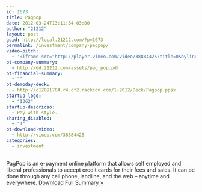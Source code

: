 ```yaml
---
id: 1673
title: Pagpop
date: 2012-03-24T13:11:34-03:00
author: "21212"
layout: post
guid: http://local.21212.com/?p=1673
permalink: /investment/company-pagpop/
video-pitch:
  - '<iframe src="http://player.vimeo.com/video/38884425?title=0&byline=0&portrait=0" width="620" height="349" frameborder="0" webkitAllowFullScreen mozallowfullscreen allowFullScreen></iframe>'
bt-company-summary:
  - http://dd.21212.com/assets/pag_pop.pdf
bt-financial-summary:
  - ""
bt-demoday-deck:
  - http://c12091704.r4.cf2.rackcdn.com/1-2012/Deck/Pagpop.ppsx
startup-logo:
  - "1362"
startup-descricao:
  - Pay with style.
sharing_disabled:
  - "1"
bt-download-video:
  - http://vimeo.com/38884425
categories:
  - investment
---
```

PagPop is an e-payment online platform that allows self employed and liberal professionals to accept credit cards for their fees and sales. It can be done through any cell phone, landline, and the web – anytime and everywhere. <a href="http://dd.21212.com/assets/pag_pop.pdf" target="_blank">Download Full Summary »</a>